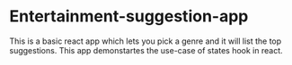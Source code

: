 # Entertainment-suggestion-app

This is a basic react app which lets you pick a genre and it will list the top suggestions. This app demonstartes the use-case of states hook in react.
